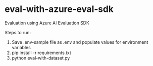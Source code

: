 # eval-with-azure-eval-sdk
Evaluation using Azure AI Evaluation SDK  

Steps to run:  
1. Save .env-sample file as .env and populate values for environment variables  
2. pip install -r requirements.txt  
3. python eval-with-dataset.py  